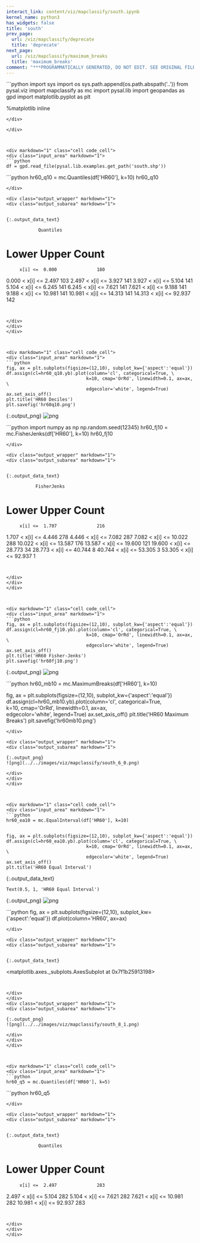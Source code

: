 ```yaml
---
interact_link: content/viz/mapclassify/south.ipynb
kernel_name: python3
has_widgets: false
title: 'south'
prev_page:
  url: /viz/mapclassify/deprecate
  title: 'deprecate'
next_page:
  url: /viz/mapclassify/maximum_breaks
  title: 'maximum_breaks'
comment: "***PROGRAMMATICALLY GENERATED, DO NOT EDIT. SEE ORIGINAL FILES IN /content***"
---
```



<div markdown="1" class="cell code_cell">
<div class="input_area" markdown="1">
```python
import sys
import os
sys.path.append(os.path.abspath('..'))
from pysal.viz import mapclassify as mc
import pysal.lib
import geopandas as gpd
import matplotlib.pyplot as plt

%matplotlib inline

```
</div>

</div>



<div markdown="1" class="cell code_cell">
<div class="input_area" markdown="1">
```python
df = gpd.read_file(pysal.lib.examples.get_path('south.shp'))

```
</div>

</div>



<div markdown="1" class="cell code_cell">
<div class="input_area" markdown="1">
```python
hr60_q10 = mc.Quantiles(df['HR60'], k=10)
hr60_q10

```
</div>

<div class="output_wrapper" markdown="1">
<div class="output_subarea" markdown="1">


{:.output_data_text}
```
                Quantiles                
 
Lower            Upper              Count
=========================================
         x[i] <=  0.000               180
 0.000 < x[i] <=  2.497               103
 2.497 < x[i] <=  3.927               141
 3.927 < x[i] <=  5.104               141
 5.104 < x[i] <=  6.245               141
 6.245 < x[i] <=  7.621               141
 7.621 < x[i] <=  9.188               141
 9.188 < x[i] <= 10.981               141
10.981 < x[i] <= 14.313               141
14.313 < x[i] <= 92.937               142
```


</div>
</div>
</div>



<div markdown="1" class="cell code_cell">
<div class="input_area" markdown="1">
```python
fig, ax = plt.subplots(figsize=(12,10), subplot_kw={'aspect':'equal'})
df.assign(cl=hr60_q10.yb).plot(column='cl', categorical=True, \
                              k=10, cmap='OrRd', linewidth=0.1, ax=ax, \
                              edgecolor='white', legend=True)
ax.set_axis_off()
plt.title('HR60 Deciles')
plt.savefig('hr60q10.png')

```
</div>

<div class="output_wrapper" markdown="1">
<div class="output_subarea" markdown="1">

{:.output_png}
![png](../../images/viz/mapclassify/south_3_0.png)

</div>
</div>
</div>



<div markdown="1" class="cell code_cell">
<div class="input_area" markdown="1">
```python
import numpy as np
np.random.seed(12345)
hr60_fj10 = mc.FisherJenks(df['HR60'], k=10)
hr60_fj10

```
</div>

<div class="output_wrapper" markdown="1">
<div class="output_subarea" markdown="1">


{:.output_data_text}
```
               FisherJenks               
 
Lower            Upper              Count
=========================================
         x[i] <=  1.707               216
 1.707 < x[i] <=  4.446               278
 4.446 < x[i] <=  7.082               287
 7.082 < x[i] <= 10.022               288
10.022 < x[i] <= 13.587               176
13.587 < x[i] <= 19.600               121
19.600 < x[i] <= 28.773                34
28.773 < x[i] <= 40.744                 8
40.744 < x[i] <= 53.305                 3
53.305 < x[i] <= 92.937                 1
```


</div>
</div>
</div>



<div markdown="1" class="cell code_cell">
<div class="input_area" markdown="1">
```python
fig, ax = plt.subplots(figsize=(12,10), subplot_kw={'aspect':'equal'})
df.assign(cl=hr60_fj10.yb).plot(column='cl', categorical=True, \
                              k=10, cmap='OrRd', linewidth=0.1, ax=ax, \
                              edgecolor='white', legend=True)
ax.set_axis_off()
plt.title('HR60 Fisher-Jenks')
plt.savefig('hr60fj10.png')

```
</div>

<div class="output_wrapper" markdown="1">
<div class="output_subarea" markdown="1">

{:.output_png}
![png](../../images/viz/mapclassify/south_5_0.png)

</div>
</div>
</div>



<div markdown="1" class="cell code_cell">
<div class="input_area" markdown="1">
```python
hr60_mb10 = mc.MaximumBreaks(df['HR60'], k=10)


fig, ax = plt.subplots(figsize=(12,10), subplot_kw={'aspect':'equal'})
df.assign(cl=hr60_mb10.yb).plot(column='cl', categorical=True, \
                              k=10, cmap='OrRd', linewidth=0.1, ax=ax, \
                              edgecolor='white', legend=True)
ax.set_axis_off()
plt.title('HR60 Maximum Breaks')
plt.savefig('hr60mb10.png')

```
</div>

<div class="output_wrapper" markdown="1">
<div class="output_subarea" markdown="1">

{:.output_png}
![png](../../images/viz/mapclassify/south_6_0.png)

</div>
</div>
</div>



<div markdown="1" class="cell code_cell">
<div class="input_area" markdown="1">
```python
hr60_ea10 = mc.EqualInterval(df['HR60'], k=10)


fig, ax = plt.subplots(figsize=(12,10), subplot_kw={'aspect':'equal'})
df.assign(cl=hr60_ea10.yb).plot(column='cl', categorical=True, \
                              k=10, cmap='OrRd', linewidth=0.1, ax=ax, \
                              edgecolor='white', legend=True)
ax.set_axis_off()
plt.title('HR60 Equal Interval')

```
</div>

<div class="output_wrapper" markdown="1">
<div class="output_subarea" markdown="1">


{:.output_data_text}
```
Text(0.5, 1, 'HR60 Equal Interval')
```


</div>
</div>
<div class="output_wrapper" markdown="1">
<div class="output_subarea" markdown="1">

{:.output_png}
![png](../../images/viz/mapclassify/south_7_1.png)

</div>
</div>
</div>



<div markdown="1" class="cell code_cell">
<div class="input_area" markdown="1">
```python
fig, ax = plt.subplots(figsize=(12,10), subplot_kw={'aspect':'equal'})
df.plot(column='HR60', ax=ax)

```
</div>

<div class="output_wrapper" markdown="1">
<div class="output_subarea" markdown="1">


{:.output_data_text}
```
<matplotlib.axes._subplots.AxesSubplot at 0x7f1b25913198>
```


</div>
</div>
<div class="output_wrapper" markdown="1">
<div class="output_subarea" markdown="1">

{:.output_png}
![png](../../images/viz/mapclassify/south_8_1.png)

</div>
</div>
</div>



<div markdown="1" class="cell code_cell">
<div class="input_area" markdown="1">
```python
hr60_q5 = mc.Quantiles(df['HR60'], k=5)

```
</div>

</div>



<div markdown="1" class="cell code_cell">
<div class="input_area" markdown="1">
```python
hr60_q5

```
</div>

<div class="output_wrapper" markdown="1">
<div class="output_subarea" markdown="1">


{:.output_data_text}
```
                Quantiles                
 
Lower            Upper              Count
=========================================
         x[i] <=  2.497               283
 2.497 < x[i] <=  5.104               282
 5.104 < x[i] <=  7.621               282
 7.621 < x[i] <= 10.981               282
10.981 < x[i] <= 92.937               283
```


</div>
</div>
</div>

